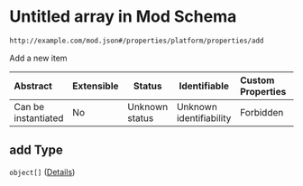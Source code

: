 # Untitled array in Mod Schema

```txt
http://example.com/mod.json#/properties/platform/properties/add
```

Add a new item


| Abstract            | Extensible | Status         | Identifiable            | Custom Properties | Additional Properties | Access Restrictions | Defined In                                                                 |
| :------------------ | ---------- | -------------- | ----------------------- | :---------------- | --------------------- | ------------------- | -------------------------------------------------------------------------- |
| Can be instantiated | No         | Unknown status | Unknown identifiability | Forbidden         | Allowed               | none                | [generic.schema.json\*](../out/generic.schema.json "open original schema") |

## add Type

`object[]` ([Details](generic-properties-platform-properties-add-items.md))
